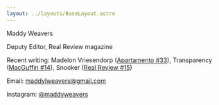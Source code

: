 ```yaml
---
layout: ../layouts/BaseLayout.astro
---
```

Maddy Weavers

Deputy Editor, Real Review magazine

Recent writing: Madelon Vriesendorp ([Apartamento #33](https://www.apartamentomagazine.com/)), Transparency ([MacGuffin #14](https://www.macguffinmagazine.com/)), Snooker ([Real Review #15](https://real-review.org/))

Email: maddylweavers@gmail.com

Instagram: [@maddyweavers](https://www.instagram.com/maddyweavers/)
